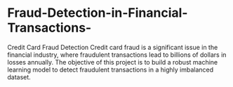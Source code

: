 # Fraud-Detection-in-Financial-Transactions-
Credit Card Fraud Detection Credit card fraud is a significant issue in the financial industry, where fraudulent transactions lead to billions of dollars in losses annually. The objective of this project is to build a robust machine learning model to detect fraudulent transactions in a highly imbalanced dataset.
